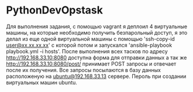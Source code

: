 # PythonDevOpstask

Для выполнения задания, с помощью vagrant я деплоил 4 виртуальные машины, на которые необходимо получить безпарольный доступ, я это делал из еще одной виртуальной машины с помощью 'ssh-copy-id user@xx.xx.xx.xx' с которой потом и запускался 'ansible-playbook playbook.yml -i hosts'. После выполнения всех тасков по адресу http://192.168.33.10:8080 доступна форма для отправки данных а так же  http://192.168.33.10:8080/post/ принимает POST запросы и отвечает после их получения. Все запросы посылаются в базу данных расположеную на ubuntu@192.168.33.13 сервере. Пероль при создании виртуальных машин ubuntu. 
